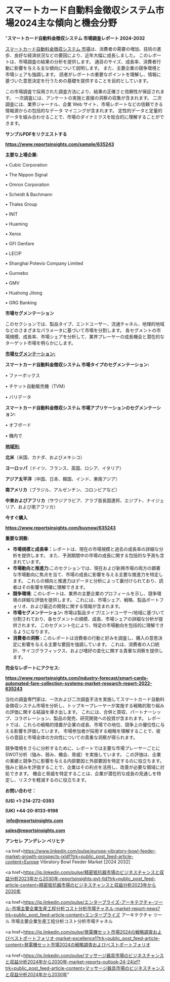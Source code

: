 # スマートカード自動料金徴収システム市場2024主な傾向と機会分野

"<strong>スマートカード自動料金徴収システム 市場調査レポート 2024-2032</strong>

<a href=https://www.reportsinsights.com/sample/635243>スマートカード自動料金徴収システム 市場</a>は、消費者の需要の増加、技術の進歩、良好な経済状況などの要因により、近年大幅に成長しました。 このレポートは、市場調査の結果の分析を提供します。 通貨のサイズ、成長率、消費者行動に影響を与える主な傾向について説明します。 また、主要企業の競争環境と市場シェアも強調します。 読者がレポートの重要なポイントを理解し、情報に基づいた意思決定を行うための基礎を提供することを目的としています。

この市場調査で採用された調査方法により、結果の正確さと信頼性が保証されます。 一次調査には、アンケートの実施と直接の洞察の収集が含まれます。 二次調査には、業界ジャーナル、企業 Web サイト、市場レポートなどの信頼できる情報源からの包括的なデータ マイニングが含まれます。 定性的データと定量的データを組み合わせることで、市場のダイナミクスを総合的に理解することができます。

<strong><b>サンプルPDFをリクエストする</b></strong>

<a href=https://www.reportsinsights.com/sample/635243><strong><u>https://www.reportsinsights.com/sample/635243</u></strong></a>

<strong>主要な上場企業:</strong>

• Cubic Corporation

• The Nippon Signal

• Omron Corporation

• Scheidt & Bachmann

• Thales Group

• INIT

• Huaming

• Xerox

• GFI Genfare

• LECIP

• Shanghai Potevio Company Limited

• Gunnebo

• GMV

• Huahong Jitong

• GRG Banking

<strong>市場セグメンテーション</strong>

このセクションでは、製品タイプ、エンドユーザー、流通チャネル、地理的地域などのさまざまなパラメータに基づいて市場を分割します。 各セグメントの市場規模、成長率、市場シェアを分析して、業界プレーヤーの成長機会と潜在的なターゲット市場を明らかにします。

<strong><u>市場セグメンテーション</u></strong><strong><u>:</u></strong>

<strong>スマートカード自動料金徴収システム 市場タイプのセグメンテーション:</strong>

• ファーボックス

• チケット自動販売機（TVM）

• バリデータ

<strong>スマートカード自動料金徴収システム 市場アプリケーションのセグメンテーション:</strong>

• オフボード

• 機内で

<strong><u>地域別</u></strong><strong><u>:</u></strong>

<strong>北米</strong>（米国、カナダ、およびメキシコ）

<strong>ヨーロッパ</strong>（ドイツ、フランス、英国、ロシア、イタリア）

<strong>アジア太平洋</strong>（中国、日本、韓国、インド、東南アジア）

<strong>南アメリカ</strong>（ブラジル、アルゼンチン、コロンビアなど）

<strong>中東およびアフリカ</strong>（サウジアラビア、アラブ首長国連邦、エジプト、ナイジェリア、および南アフリカ）

<strong>今すぐ購入</strong>

<a href=https://www.reportsinsights.com/buynow/635243><strong><u>https://www.reportsinsights.com/buynow/635243</u></strong></a>

<strong>重要な洞察:</strong>
<ul>
  <li><strong>市場規模と成長率：</strong>レポートは、現在の市場規模と過去の成長率の詳細な分析を提供します。 また、予測期間中の市場の成長に関する包括的な予測も含まれています。</li>
  <li><strong>市場動向と推進力:</strong>このセクションでは、現在および新興市場の両方の顕著な市場動向に焦点を当て、市場の成長に影響を与える主要な推進力を特定します。 これらの傾向と推進力はデータと分析によって裏付けられており、読者はその影響を明確に理解できます。</li>
  <li><strong>競争環境</strong>: このレポートは、業界の主要企業のプロフィールを示し、競争環境の詳細な評価を提供します。 これには、市場シェア、戦略、製品ポートフォリオ、および最近の開発に関する情報が含まれます。</li>
  <li><strong>市場セグメンテーション: </strong>市場は製品タイプ/エンドユーザー/地域に基づいて分割されており、各セグメントの規模、成長、市場シェアの詳細な分析が提供されます。 このセグメント化により、特定の市場動向を包括的に理解できるようになります。</li>
  <li><strong>消費者の洞察 : </strong>このレポートは消費者の行動と好みを調査し、購入の意思決定に影響を与える主要な要因を強調しています。 これは、消費者の人口統計、サイコグラフィックス、および嗜好の変化に関する貴重な洞察を提供します。</li>
</ul>
<strong>完全なレポートにアクセス:</strong>

<a href=https://www.reportsinsights.com/industry-forecast/smart-cards-automated-fare-collection-systems-market-research-report-2022-635243><strong><u><b>https://www.reportsinsights.com/industry-forecast/smart-cards-automated-fare-collection-systems-market-research-report-2022-635243</b></u></strong></a>

当社の調査専門家は、一次および二次調査手法を実施してスマートカード自動料金徴収システム市場を分析し、トップキープレーヤーが実施する戦略的取り組みの評価に関する結論を導き出します。 これには、合併と買収、パートナーシップ、コラボレーション、製品の発売、研究開発への投資が含まれます。 レポートでは、これらの戦略的措置が企業の成長、市場での地位、競争上の優位性に与える影響を評価しています。 市場参加者が採用する戦略を理解することで、彼らの意図と市場全体の方向性についての貴重な洞察が得られます。

競争環境をさらに分析するために、レポートでは主要な市場プレーヤーごとにSWOT分析（強み、弱み、機会、脅威）を実施しています。 この評価は、企業の業績と競争力に影響を与える内部要因と外部要因を特定するのに役立ちます。 強みと弱みを評価することで、企業はその利点を活用し、改善が必要な領域に対処できます。 機会と脅威を特定することは、企業が潜在的な成長の見通しを特定し、リスクを軽減するのに役立ちます。

<strong>お問い合わせ：</strong>

<strong>(US) +1-214-272-0393</strong>

<strong>(UK) +44-20-8133-9198</strong>

<strong> </strong><a href=info@reportsinsights.com><strong><u>info@reportsinsights.com</u></strong></a>

<a href=sales@reportsinsights.com><strong><u>sales@reportsinsights.com</u></strong></a>

<strong>アンセレ アンデレン ベリヒテ</strong>

<a href=https://www.linkedin.com/pulse/europe-vibratory-bowl-feeder-market-growth-prospects-jxldf?trk=public_post_feed-article-content>Europe Vibratory Bowl Feeder Market [2024 2032]</a>

<a href=https://jp.linkedin.com/pulse/精密抵抗器市場のビジネスチャンスと収益分析2023年から2030年-reportsinsights-pvt-ltd?trk=public_post_feed-article-content>精密抵抗器市場のビジネスチャンスと収益分析2023年から2030年</a>

<a href=https://jp.linkedin.com/pulse/エンタープライズ-アーキテクチャ-ツール-市場主要企業生産工程分析コスト分析市場チャネル-market-report-news?trk=public_post_feed-article-content>エンタープライズ アーキテクチャ ツール 市場主要企業生産工程分析コスト分析市場チャネル</a>

<a href=https://jp.linkedin.com/pulse/発電機セット市場2024の戦略調査およびベストポートフォリオ-market-excellence1?trk=public_post_feed-article-content>発電機セット市場2024の戦略調査およびベストポートフォリオ</a>

<a href=https://jp.linkedin.com/pulse/マッサージ器具市場のビジネスチャンスと収益分析2024年から2030年-market-reports-outlook-24-24izf?trk=public_post_feed-article-content>マッサージ器具市場のビジネスチャンスと収益分析2024年から2030年</a>"
